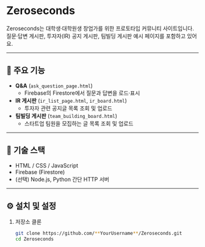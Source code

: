 # Zeroseconds

Zeroseconds는 대학생·대학원생 창업가를 위한 프로토타입 커뮤니티 사이트입니다.  
질문·답변 게시판, 투자자(IR) 공지 게시판, 팀빌딩 게시판 예시 페이지를 포함하고 있어요.

---

## 🚀 주요 기능  
- **Q&A** (`ask_question_page.html`)  
  - Firebase의 Firestore에서 질문과 답변을 로드·표시  
- **IR 게시판** (`ir_list_page.html`, `ir_board.html`)  
  - 투자자 관련 공지글 목록 조회 및 업로드  
- **팀빌딩 게시판** (`team_building_board.html`)  
  - 스타트업 팀원을 모집하는 글 목록 조회 및 업로드  

---

## 🔧 기술 스택  
- HTML / CSS / JavaScript  
- Firebase (Firestore)  
- (선택) Node.js, Python 간단 HTTP 서버  

---

## ⚙️ 설치 및 설정

1. 저장소 클론  
   ```bash
   git clone https://github.com/**YourUsername**/Zeroseconds.git
   cd Zeroseconds
